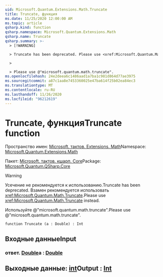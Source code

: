 ```yaml
---
uid: Microsoft.Quantum.Extensions.Math.Truncate
title: Truncate, функция
ms.date: 11/25/2020 12:00:00 AM
ms.topic: article
qsharp.kind: function
qsharp.namespace: Microsoft.Quantum.Extensions.Math
qsharp.name: Truncate
qsharp.summary: >-
  > [!WARNING]

  > Truncate has been deprecated. Please use <xref:Microsoft.Quantum.Math.Truncate> instead.

  >

  > Please use @"microsoft.quantum.math.truncate".
ms.openlocfilehash: 24e2deea6c1486aad1a7ba1c981d864d77ae3975
ms.sourcegitcommit: a87c1aa8e7453360025e47ba614f25b02ea84ec3
ms.translationtype: MT
ms.contentlocale: ru-RU
ms.lasthandoff: 11/26/2020
ms.locfileid: "96212619"
---
```

# <a name="truncate-function"></a><span data-ttu-id="b0bd6-102">Truncate, функция</span><span class="sxs-lookup"><span data-stu-id="b0bd6-102">Truncate function</span></span>

<span data-ttu-id="b0bd6-103">Пространство имен: [Microsoft. тактов. Extensions. Math](xref:Microsoft.Quantum.Extensions.Math)</span><span class="sxs-lookup"><span data-stu-id="b0bd6-103">Namespace: [Microsoft.Quantum.Extensions.Math](xref:Microsoft.Quantum.Extensions.Math)</span></span>

<span data-ttu-id="b0bd6-104">Пакет: [Microsoft. тактов. кшарп. Core](https://nuget.org/packages/Microsoft.Quantum.QSharp.Core)</span><span class="sxs-lookup"><span data-stu-id="b0bd6-104">Package: [Microsoft.Quantum.QSharp.Core](https://nuget.org/packages/Microsoft.Quantum.QSharp.Core)</span></span>


> [!WARNING]
> <span data-ttu-id="b0bd6-105">Усечение не рекомендуется к использованию.</span><span class="sxs-lookup"><span data-stu-id="b0bd6-105">Truncate has been deprecated.</span></span> <span data-ttu-id="b0bd6-106">Взамен рекомендуется использовать <xref:Microsoft.Quantum.Math.Truncate>.</span><span class="sxs-lookup"><span data-stu-id="b0bd6-106">Please use <xref:Microsoft.Quantum.Math.Truncate> instead.</span></span>
>
> <span data-ttu-id="b0bd6-107">Используйте @"microsoft.quantum.math.truncate".</span><span class="sxs-lookup"><span data-stu-id="b0bd6-107">Please use @"microsoft.quantum.math.truncate".</span></span>



```qsharp
function Truncate (a : Double) : Int
```


## <a name="input"></a><span data-ttu-id="b0bd6-108">Входные данные</span><span class="sxs-lookup"><span data-stu-id="b0bd6-108">Input</span></span>

### <a name="a--double"></a><span data-ttu-id="b0bd6-109">ответ. [Double](xref:microsoft.quantum.lang-ref.double)</span><span class="sxs-lookup"><span data-stu-id="b0bd6-109">a : [Double](xref:microsoft.quantum.lang-ref.double)</span></span>





## <a name="output--int"></a><span data-ttu-id="b0bd6-110">Выходные данные: [int](xref:microsoft.quantum.lang-ref.int)</span><span class="sxs-lookup"><span data-stu-id="b0bd6-110">Output : [Int](xref:microsoft.quantum.lang-ref.int)</span></span>

